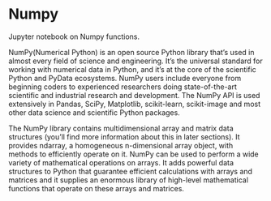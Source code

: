 # Numpy
Jupyter notebook on Numpy functions.

NumPy(Numerical Python) is an open source Python library that’s used in almost every field of science and engineering. It’s the universal standard for working with numerical data in Python, and it’s at the core of the scientific Python and PyData ecosystems. NumPy users include everyone from beginning coders to experienced researchers doing state-of-the-art scientific and industrial research and development. The NumPy API is used extensively in Pandas, SciPy, Matplotlib, scikit-learn, scikit-image and most other data science and scientific Python packages.

The NumPy library contains multidimensional array and matrix data structures (you’ll find more information about this in later sections). It provides ndarray, a homogeneous n-dimensional array object, with methods to efficiently operate on it. NumPy can be used to perform a wide variety of mathematical operations on arrays. It adds powerful data structures to Python that guarantee efficient calculations with arrays and matrices and it supplies an enormous library of high-level mathematical functions that operate on these arrays and matrices.

